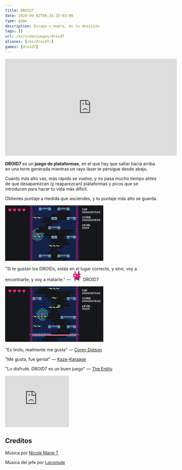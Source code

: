 ```yaml
---
title: DROID7
date: 2020-09-02T06:35:15-03:00
type: game
description: Escapa o muere, es tu desición
tags: []
url: /es/videojuegos/droid7
aliases: [/es/droid7/]
games: [droid7]
---
```

<iframe width="560" height="315" src="https://www.youtube-nocookie.com/embed/QeI-Cd358aU" title="YouTube video player" frameborder="0" allow="accelerometer; autoplay; clipboard-write; encrypted-media; gyroscope; picture-in-picture" allowfullscreen></iframe>

**DROID7** es un **juego de plataformas**, en el que hay que saltar hacia arriba en una torre generada mientras un rayo láser te persigue desde abajo.

Cuanto más alto vas, más rápido se vuelve, y no pasa mucho tiempo antes de que desaparezcan (y reaparezcan) plataformas y picos que se introducen para hacer tu vida más difícil.

Obtienes puntaje a medida que asciendes, y tu puntaje más alto se guarda.

![Video](1.gif)

"Si te gustan los DROIDs, estás en el lugar correcto, y sino, voy a encontrarte, y voy a matarte." — <img alt="DROID7" class="borderless" src="droid7.gif"> DROID7

![Video](2.gif)

"Es lindo, realmente me gusta" — [Corey Dutson](https://twitter.com/cdutson)

"Me gusta, fue genial" — [Kaze-Karaage](https://twitter.com/Bgreaterthan)

"Lo disfruté. DROID7 es un buen juego" — [The Entity](http://the-entity.net/)

<iframe src="https://itch.io/embed/570980?bg_color=16171a&amp;fg_color=fafdff&amp;link_color=ff2674&amp;border_color=16171a" width="208" height="167" frameborder="0"><a href="{{< param "itchio" >}}/droid7">DROID7</a></iframe>

## Creditos

Música por [Nicole Marie T](https://twitter.com/musicvsartstuff)

Música del jefe por [Locomule](https://opengameart.org/users/locomule)

